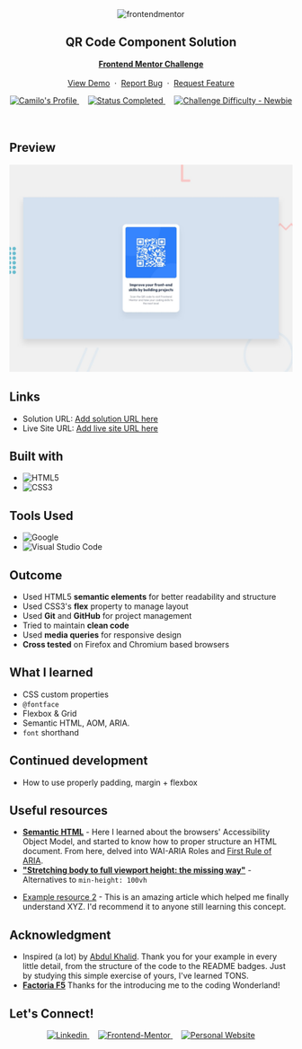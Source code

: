 
<div align="center">

  <img src="https://www.frontendmentor.io/static/images/logo-mobile.svg" alt="frontendmentor" width="80">

  <h2 align="center">QR Code Component Solution</h2>
  <p align="center">
    <a href="https://www.frontendmentor.io/challenges/qr-code-component-iux_sIO_H" target="_blank"><strong>Frontend Mentor Challenge</strong></a>
    <br />
    <br />
    <a href="https://camilorocca.github.io/qr-code-component/" target="_blank">View Demo</a>
    &nbsp;·&nbsp;
    <a href="https://github.com/camilorocca/qr-code-component/issues" target="_blank">Report Bug</a>
    &nbsp;·&nbsp;
    <a href="https://github.com/camilorocca/qr-code-component/issues" target="_blank">Request Feature</a>
  </p>
</div>

<!-- Bagdes -->
<div align="center">
  <!-- Profiles -->
  <a href="https://www.frontendmentor.io/profile/camilorocca" target="_blank">
    <img src="https://img.shields.io/badge/Profile-camilorocca-eee?style=for-the-badge&logo=frontendmentor" alt="Camilo's Profile">
  </a>  &nbsp;&nbsp;&nbsp;

  <!-- Status -->
  <a href="#">
    <img src="https://img.shields.io/badge/Status-Completed-brightgreen?style=for-the-badge" alt="Status Completed">
  </a>&nbsp;&nbsp;&nbsp;


  <!-- Difficulty -->
  <a href="https://www.frontendmentor.io/challenges?difficulties=1"  target="_blank">
    <img src="https://img.shields.io/badge/Difficulty-Newbie-61BECD?style=for-the-badge&logo=frontendmentor" alt="Challenge Difficulty - Newbie">
  </a>

</div>
<br />
<br />

## **Preview**

<div align='center'>
<img src="./design/desktop-preview.jpg">
</div>


## **Links**

- Solution URL: [Add solution URL here](https://qr-code-component-without-any-added-creativity)
- Live Site URL: [Add live site URL here](https://your-live-site-url.com)


## **Built with**

- ![HTML5](https://img.shields.io/badge/html5-%23E34F26.svg?style=for-the-badge&logo=html5&logoColor=white)   
- ![CSS3](https://img.shields.io/badge/css3-%231572B6.svg?style=for-the-badge&logo=css3&logoColor=white)  

## **Tools Used**

- ![Google](https://img.shields.io/badge/google-4285F4?style=for-the-badge&logo=google&logoColor=white)    
- ![Visual Studio Code](https://img.shields.io/badge/Visual%20Studio%20Code-0078d7.svg?style=for-the-badge&logo=visual-studio-code&logoColor=white)

## **Outcome**

* Used HTML5 **semantic elements** for better readability and structure
* Used CSS3's **flex** property to manage layout
* Used **Git** and **GitHub** for project management
* Tried to maintain **clean code**
* Used **media queries** for responsive design
* **Cross tested** on Firefox and Chromium based browsers

## **What I learned**

* CSS custom properties
* `@fontface` 
* Flexbox & Grid
* Semantic HTML, AOM, ARIA.
* `font` shorthand

  
## **Continued development**

* How to use properly padding, margin + flexbox

## Useful resources

* [**Semantic HTML**](https://web.dev/learn/html/semantic-html/) - Here I learned about the browsers' Accessibility Object Model, and started to know how to proper structure an HTML document. From here, delved into WAI-ARIA Roles and [First Rule of ARIA](https://www.w3.org/TR/using-aria/#firstrule).
* [**"Stretching body to full viewport height: the missing way"**](https://dev.to/fenok/stretching-body-to-full-viewport-height-the-missing-way-2ghd) - Alternatives to `min-height: 100vh`
- [Example resource 2](https://www.example.com) - This is an amazing article which helped me finally understand XYZ. I'd recommend it to anyone still learning this concept.

<!-- ACKNOWLEDGMENTS -->
## **Acknowledgment**

* Inspired (a lot) by [Abdul Khalid](https://www.frontendmentor.io/profile/0xAbdulKhalid). Thank you for your example in every little detail, from the structure of the code to the README badges. Just by studying this simple exercise of yours, I've learned TONS. 
* [**Factoria F5**](https://factoriaf5.org)  Thanks for the introducing me to the coding Wonderland!


## **Let's Connect!**

<div align=center>

  <a href="https://linkedin.com/in/camilorocca" target="_blank">
    <img src="https://img.shields.io/badge/linkedin%20Profile-%2300acee.svg?color=405DE6&style=for-the-badge&logo=linkedin&logoColor=white" alt=Linkedin>
  </a>&nbsp;&nbsp;&nbsp;

  <a href="https://www.frontendmentor.io/profile/camilorocca" target="_blank">
    <img src="https://img.shields.io/badge/FEM%20Profile-f8f9f8?style=for-the-badge&logo=Frontend-Mentor&logoColor=black" alt="Frontend-Mentor">
  </a> &nbsp;&nbsp;&nbsp;

  <a href="https://www.github.com/camilorocca/" target="_blank">
    <img src="https://img.shields.io/badge/Github%20Profile-131313?style=for-the-badge&logo=github&logoColor=white" alt="Personal Website">
  </a>

</div>